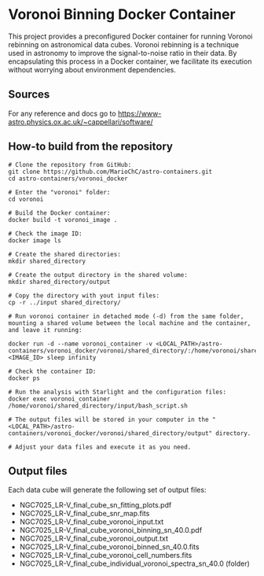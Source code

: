 # Voronoi Binning Docker Container

This project provides a preconfigured Docker container for running Voronoi rebinning on astronomical data cubes. Voronoi rebinning is a technique used in astronomy to improve the signal-to-noise ratio in their data. By encapsulating this process in a Docker container, we facilitate its execution without worrying about environment dependencies.

## Sources

For any reference and docs go to https://www-astro.physics.ox.ac.uk/~cappellari/software/

## How-to build from the repository
```
# Clone the repository from GitHub:
git clone https://github.com/MarioChC/astro-containers.git
cd astro-containers/voronoi_docker

# Enter the "voronoi" folder:
cd voronoi

# Build the Docker container:
docker build -t voronoi_image .

# Check the image ID:
docker image ls

# Create the shared directories:
mkdir shared_directory

# Create the output directory in the shared volume:
mkdir shared_directory/output

# Copy the directory with yout input files:
cp -r ../input shared_directory/

# Run voronoi container in detached mode (-d) from the same folder, mounting a shared volume between the local machine and the container, and leave it running:

docker run -d --name voronoi_container -v <LOCAL_PATH>/astro-containers/voronoi_docker/voronoi/shared_directory/:/home/voronoi/shared_directory/ <IMAGE_ID> sleep infinity

# Check the container ID:
docker ps

# Run the analysis with Starlight and the configuration files:
docker exec voronoi_container /home/voronoi/shared_directory/input/bash_script.sh

# The output files will be stored in your computer in the "<LOCAL_PATH>/astro-containers/voronoi_docker/voronoi/shared_directory/output" directory.

# Adjust your data files and execute it as you need.
```
## Output files

Each data cube will generate the following set of output files:

- NGC7025_LR-V_final_cube_sn_fitting_plots.pdf
- NGC7025_LR-V_final_cube_snr_map.fits
- NGC7025_LR-V_final_cube_voronoi_input.txt
- NGC7025_LR-V_final_cube_voronoi_binning_sn_40.0.pdf
- NGC7025_LR-V_final_cube_voronoi_output.txt
- NGC7025_LR-V_final_cube_voronoi_binned_sn_40.0.fits
- NGC7025_LR-V_final_cube_voronoi_cell_numbers.fits
- NGC7025_LR-V_final_cube_individual_voronoi_spectra_sn_40.0 (folder)
